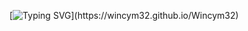 [![Typing SVG](https://readme-typing-svg.demolab.com?font=Segoe+UI&size=19&pause=1000&color=F7F7F7&width=435&lines=Welcome+to+Wincym32+%5BBootleg_user000%5D+Github+Profile.;You+can+also+take+a+look+at+my+profile!)](https://wincym32.github.io/Wincym32)
